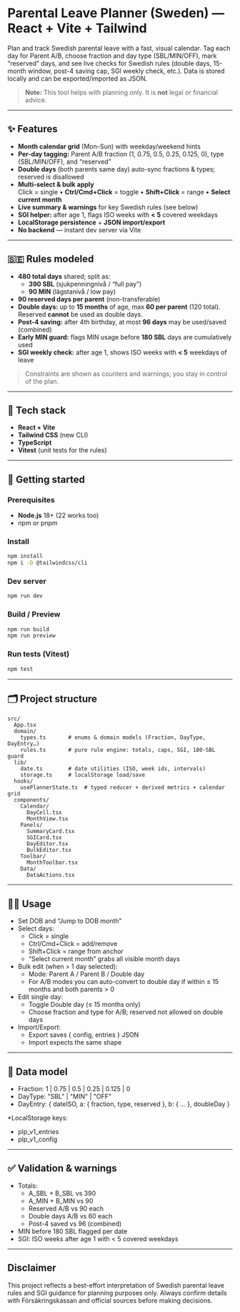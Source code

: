 # Parental Leave Planner (Sweden) — React + Vite + Tailwind

Plan and track Swedish parental leave with a fast, visual calendar. Tag each day for Parent A/B, choose fraction and day type (SBL/MIN/OFF), mark “reserved” days, and see live checks for Swedish rules (double days, 15-month window, post-4 saving cap, SGI weekly check, etc.). Data is stored locally and can be exported/imported as JSON.

> **Note:** This tool helps with planning only. It is **not** legal or financial advice.

---

## ✨ Features

- **Month calendar grid** (Mon–Sun) with weekday/weekend hints
- **Per-day tagging:** Parent A/B fraction (1, 0.75, 0.5, 0.25, 0.125, 0), type (SBL/MIN/OFF), and “reserved”
- **Double days** (both parents same day) auto-sync fractions & types; reserved is disallowed
- **Multi-select & bulk apply**  
  Click = single • **Ctrl/Cmd+Click** = toggle • **Shift+Click** = range • **Select current month**
- **Live summary & warnings** for key Swedish rules (see below)
- **SGI helper:** after age 1, flags ISO weeks with **&lt; 5** covered weekdays
- **LocalStorage persistence** + **JSON import/export**
- **No backend** — instant dev server via Vite

---

## 🇸🇪 Rules modeled

- **480 total days** shared; split as:
  - **390 SBL** (sjukpenningnivå / “full pay”)
  - **90 MIN** (lägstanivå / low pay)
- **90 reserved days per parent** (non-transferable)
- **Double days:** up to **15 months** of age, max **60 per parent** (120 total).  
  Reserved **cannot** be used as double days.
- **Post-4 saving:** after 4th birthday, at most **96 days** may be used/saved (combined)
- **Early MIN guard:** flags MIN usage before **180 SBL** days are cumulatively used
- **SGI weekly check:** after age 1, shows ISO weeks with **&lt; 5** weekdays of leave

> Constraints are shown as counters and warnings; you stay in control of the plan.

---

## 🧰 Tech stack

- **React + Vite**
- **Tailwind CSS** (new CLI)
- **TypeScript**
- **Vitest** (unit tests for the rules)

---

## 🚀 Getting started

### Prerequisites
- **Node.js** 18+ (22 works too)
- npm or pnpm

### Install
```bash
npm install
npm i -D @tailwindcss/cli
```

### Dev server
```bash
npm run dev
```

### Build / Preview
```bash
npm run build
npm run preview
```

### Run tests (Vitest)
```bash
npm test
```

---
## 🗂 Project structure
```text
src/
  App.tsx
  domain/
    types.ts       # enums & domain models (Fraction, DayType, DayEntry…)
    rules.ts       # pure rule engine: totals, caps, SGI, 180-SBL guard
  lib/
    date.ts        # date utilities (ISO, week ids, intervals)
    storage.ts     # localStorage load/save
  hooks/
    usePlannerState.ts  # typed reducer + derived metrics + calendar grid
  components/
    Calendar/
      DayCell.tsx
      MonthView.tsx
    Panels/
      SummaryCard.tsx
      SGICard.tsx
      DayEditor.tsx
      BulkEditor.tsx
    Toolbar/
      MonthToolbar.tsx
    Data/
      DataActions.tsx
```
---
## 🧑‍🏫 Usage

* Set DOB and “Jump to DOB month”
* Select days:
  * Click = single
  * Ctrl/Cmd+Click = add/remove
  * Shift+Click = range from anchor
  * “Select current month” grabs all visible month days
* Bulk edit (when > 1 day selected):
  * Mode: Parent A / Parent B / Double day
  * For A/B modes you can auto-convert to double day if within ≤ 15 months and both parents > 0
* Edit single day:
  * Toggle Double day (≤ 15 months only)
  * Choose fraction and type for A/B; reserved not allowed on double days
* Import/Export:
  * Export saves { config, entries } JSON
  * Import expects the same shape
---
## 🧱 Data model
* Fraction: 1 | 0.75 | 0.5 | 0.25 | 0.125 | 0
* DayType: "SBL" | "MIN" | "OFF"
* DayEntry:
{ dateISO, a: { fraction, type, reserved }, b: { … }, doubleDay }

*LocalStorage keys:
  * plp_v1_entries
  * plp_v1_config
---
## ✅ Validation & warnings
* Totals:
  * A_SBL + B_SBL vs 390
  * A_MIN + B_MIN vs 90
  * Reserved A/B vs 90 each
  * Double days A/B vs 60 each
  * Post-4 saved vs 96 (combined)
* MIN before 180 SBL flagged per date
* SGI: ISO weeks after age 1 with < 5 covered weekdays
---
## Disclaimer
This project reflects a best-effort interpretation of Swedish parental leave rules and SGI guidance for planning purposes only. Always confirm details with Försäkringskassan and official sources before making decisions.

